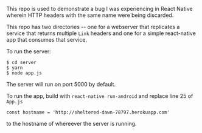 This repo is used to demonstrate a bug I was experiencing in React Native wherein
HTTP headers with the same name were being discarded.

This repo has two directories -- one for a webserver that replicates a service
that returns multiple `Link` headers and one for a simple react-native app that
consumes that service.

To run the server:

```
$ cd server
$ yarn
$ node app.js
```

The server will run on port 5000 by default.

To run the app, build with `react-native run-android` and replace line 25
of `App.js`

    const hostname = 'http://sheltered-dawn-78797.herokuapp.com'

to the hostname of whereever the server is running.
